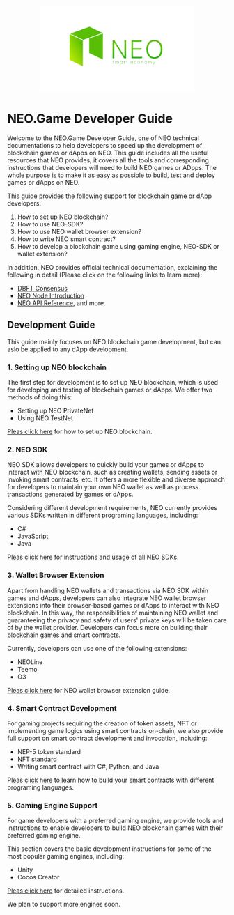 <div align="center">  
<img src="./images/neo-logo.png" alt="NEO-Tutorial" height="200">
</div>

# NEO.Game Developer Guide
Welcome to the NEO.Game Developer Guide, one of NEO technical documentations to help developers to speed up the development of blockchain games or dApps on NEO. This guide includes all the useful resources that NEO provides, it covers all the tools and corresponding instructions that developers will need to build NEO games or ADpps. The whole purpose is to make it as easy as possible to build, test and deploy games or dApps on NEO.

This guide provides the following support for blockchain game or dApp developers:
1. How to set up NEO blockchain?
2. How to use NEO-SDK?
3. How to use NEO wallet browser extension?
4. How to write NEO smart contract?
5. How to develop a blockchain game using gaming engine, NEO-SDK or wallet extension?

In addition, NEO provides official technical documentation, explaining the following in detail (Please click on the following links to learn more): 
* [DBFT Consensus](https://docs.neo.org/en-us/basic/consensus/whitepaper.html)
* [NEO Node Introduction](https://docs.neo.org/en-us/node/introduction.html)
* [NEO API Reference](https://docs.neo.org/en-us/node/cli/latest-version/api.html), and more.

## Development Guide
This guide mainly focuses on NEO blockchain game development, but can aslo be applied to any dApp development. 
### **1. Setting up NEO blockchain**
The first step for development is to set up NEO blockchain, which is used for developing and testing of blockchain games or dApps. We offer two methods of doing this:
* Setting up NEO PrivateNet
* Using NEO TestNet

[Pleas click here](./1.Setting_Up_NEO_Blockchain.md) for how to set up NEO blockchain.
### **2. NEO SDK**
NEO SDK allows developers to quickly build your games or dApps to interact with NEO blockchain, such as creating wallets, sending assets or invoking smart contracts, etc. It offers a more flexible and diverse approach for developers to maintain your own NEO wallet as well as process transactions generated by games or dApps. 

Considering different development requirements, NEO currently provides various SDKs written in different programing languages, including:
* C#
* JavaScript
* Java

[Pleas click here](./2.NEO_SDK.md) for instructions and usage of all NEO SDKs.

### **3. Wallet Browser Extension**
Apart from handling NEO wallets and transactions via NEO SDK within games and dApps, developers can also integrate NEO wallet browser extensions into their browser-based games or dApps to interact with NEO blockchain. In this way, the responsibilities of maintaining NEO wallet and guaranteeing the privacy and safety of users' private keys will be taken care of by the wallet provider. Developers can focus more on building their blockchain games and smart contracts.

Currently, developers can use one of the following extensions:
* NEOLine
* Teemo
* O3

[Pleas click here](./3.Wallet_Browser_Extension.md) for NEO wallet browser extension guide.

### **4. Smart Contract Development**
For gaming projects requiring the creation of token assets, NFT or implementing game logics using smart contracts on-chain, we also provide full support on smart contract development and invocation, including:
* NEP-5 token standard
* NFT standard 
* Writing smart contract with C#, Python, and Java

[Pleas click here](./4.Smart_Contract_Development.md) to learn how to build your smart contracts with different programing languages.


### **5. Gaming Engine Support**
For game developers with a preferred gaming engine, we provide tools and instructions to enable developers to build NEO blockchain games with their preferred gaming engine.

This section covers the basic development instructions for some of the most popular gaming engines, including:
* Unity
* Cocos Creator

[Pleas click here](./5.Gaming_Engine_Support.md) for detailed instructions. 

We plan to support more engines soon.
